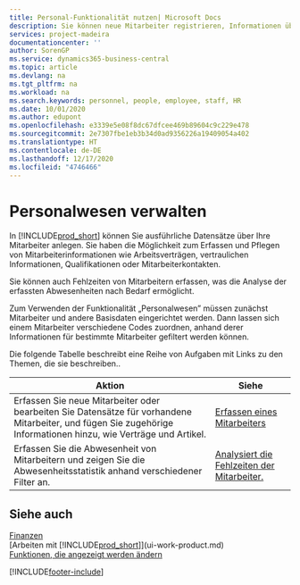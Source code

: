 ```yaml
---
title: Personal-Funktionalität nutzen| Microsoft Docs
description: Sie können neue Mitarbeiter registrieren, Informationen über bestehende Mitarbeiter bearbeiten und Fehlzeiten aufzeichnen und analysieren.
services: project-madeira
documentationcenter: ''
author: SorenGP
ms.service: dynamics365-business-central
ms.topic: article
ms.devlang: na
ms.tgt_pltfrm: na
ms.workload: na
ms.search.keywords: personnel, people, employee, staff, HR
ms.date: 10/01/2020
ms.author: edupont
ms.openlocfilehash: e3339e5e08f8dc67dfcee469b89604c9c229e478
ms.sourcegitcommit: 2e7307fbe1eb3b34d0ad9356226a19409054a402
ms.translationtype: HT
ms.contentlocale: de-DE
ms.lasthandoff: 12/17/2020
ms.locfileid: "4746466"
---
```

# <a name="manage-human-resources"></a>Personalwesen verwalten
In [!INCLUDE[prod_short](includes/prod_short.md)] können Sie ausführliche Datensätze über Ihre Mitarbeiter anlegen. Sie haben die Möglichkeit zum Erfassen und Pflegen von Mitarbeiterinformationen wie Arbeitsverträgen, vertraulichen Informationen, Qualifikationen oder Mitarbeiterkontakten.

Sie können auch Fehlzeiten von Mitarbeitern erfassen, was die Analyse der erfassten Abwesenheiten nach Bedarf ermöglicht.

Zum Verwenden der Funktionalität „Personalwesen” müssen zunächst Mitarbeiter und andere Basisdaten eingerichtet werden. Dann lassen sich einem Mitarbeiter verschiedene Codes zuordnen, anhand derer Informationen für bestimmte Mitarbeiter gefiltert werden können.

Die folgende Tabelle beschreibt eine Reihe von Aufgaben mit Links zu den Themen, die sie beschreiben..

| Aktion | Siehe |
| --- | --- |
| Erfassen Sie neue Mitarbeiter oder bearbeiten Sie Datensätze für vorhandene Mitarbeiter, und fügen Sie zugehörige Informationen hinzu, wie Verträge und Artikel. |[Erfassen eines Mitarbeiters](hr-how-register-employees.md) |
| Erfassen Sie die Abwesenheit von Mitarbeitern und zeigen Sie die Abwesenheitsstatistik anhand verschiedener Filter an. |[Analysiert die Fehlzeiten der Mitarbeiter.](hr-how-manage-absence.md) |

## <a name="see-also"></a>Siehe auch
[Finanzen](finance.md)  
[Arbeiten mit [!INCLUDE[prod_short](includes/prod_short.md)]](ui-work-product.md)  
[Funktionen, die angezeigt werden ändern](ui-experiences.md)        


[!INCLUDE[footer-include](includes/footer-banner.md)]